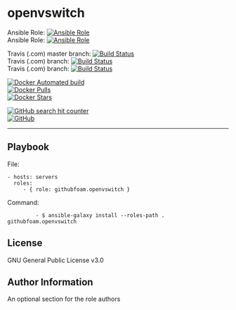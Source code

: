openvswitch
=========

Ansible Role: [![Ansible Role](https://img.shields.io/ansible/role/d/32899.svg?style=plastic)](https://galaxy.ansible.com/githubfoam/openvswitch)  
Ansible Role: [![Ansible Role](https://img.shields.io/ansible/role/32899.svg)](https://galaxy.ansible.com/githubfoam/openvswitch)   

Travis (.com) master branch:
[![Build Status](https://travis-ci.com/githubfoam/ansible-role-openvswitch.svg?branch=master)](https://travis-ci.com/githubfoam/ansible-role-openvswitch)  
Travis (.com) branch:
[![Build Status](https://travis-ci.com/githubfoam/ansible-role-openvswitch.svg?branch=test)](https://travis-ci.com/githubfoam/ansible-role-openvswitch)  
Travis (.com) branch:
[![Build Status](https://travis-ci.com/githubfoam/ansible-role-openvswitch.svg?branch=dev)](https://travis-ci.com/githubfoam/ansible-role-openvswitch)  



[![Docker Automated build](https://img.shields.io/docker/automated/dockerfoam/openvswitch.svg?style=plastic)](https://hub.docker.com/r/dockerfoam/openvswitch/)  
[![Docker Pulls](https://img.shields.io/docker/pulls/dockerfoam/openvswitch.svg?style=plastic)](https://hub.docker.com/r/dockerfoam/openvswitch/)  
[![Docker Stars](https://img.shields.io/docker/stars/dockerfoam/openvswitch.svg?style=plastic)](https://hub.docker.com/r/dockerfoam/openvswitch/)

[![GitHub search hit counter](https://img.shields.io/github/search/githubfoam/ansible-role-openvswitch/goto.svg)](https://github.com/githubfoam/ansible-role-openvswitch)  
[![GitHub](https://img.shields.io/github/license/githubfoam/ansible-role-openvswitch.svg?style=plastic)](https://github.com/githubfoam/ansible-role-openvswitch)

----------------

Playbook
----------------


File:

    - hosts: servers
      roles:
         - { role: githubfoam.openvswitch }

Command:

             - $ ansible-galaxy install --roles-path . githubfoam.openvswitch


License
-------

GNU General Public License v3.0

Author Information
------------------

An optional section for the role authors
